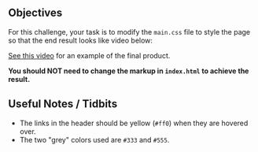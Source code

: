 ## Objectives

For this challenge, your task is to modify the `main.css` file to style the page so that the end result looks like video below:

[See this video](http://vimeo.com/69663952) for an example of the final product.

**You should NOT need to change the markup in `index.html` to achieve the result.**

## Useful Notes / Tidbits

- The links in the header should be yellow (`#ff0`) when they are hovered over.
- The two "grey" colors used are `#333` and `#555`.
